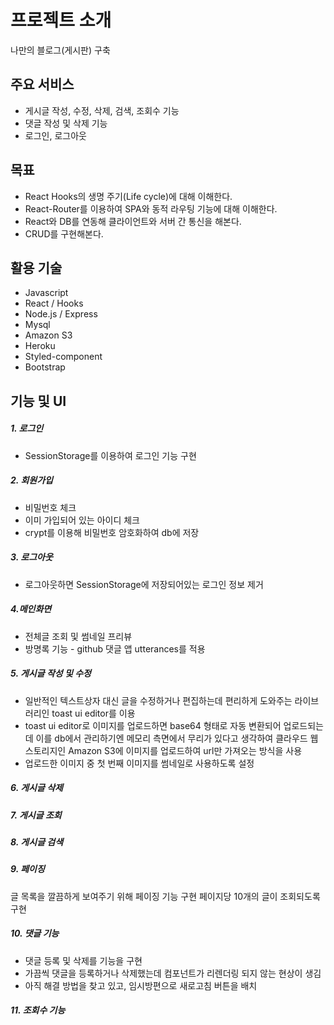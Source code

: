 # 프로젝트 소개
나만의 블로그(게시판) 구축

## 주요 서비스
* 게시글 작성, 수정, 삭제, 검색, 조회수 기능
* 댓글 작성 및 삭제 기능
* 로그인, 로그아웃


## 목표
* React Hooks의 생명 주기(Life cycle)에 대해 이해한다.
* React-Router를 이용하여 SPA와 동적 라우팅 기능에 대해 이해한다. 
* React와 DB를 연동해 클라이언트와 서버 간 통신을 해본다.
* CRUD를 구현해본다.


## 활용 기술
* Javascript
* React / Hooks
* Node.js / Express
* Mysql
* Amazon S3
* Heroku
* Styled-component
* Bootstrap


## 기능 및 UI
##### 1. 로그인 
* SessionStorage를 이용하여 로그인 기능 구현

##### 2. 회원가입
* 비밀번호 체크
* 이미 가입되어 있는 아이디 체크
*  crypt를 이용해 비밀번호 암호화하여 db에 저장 

##### 3. 로그아웃
* 로그아웃하면 SessionStorage에 저장되어있는 로그인 정보 제거


##### 4.메인화면
* 전체글 조회 및 썸네일 프리뷰 
* 방명록 기능 - github 댓글 앱 utterances를 적용

##### 5. 게시글 작성 및 수정
* 일반적인 텍스트상자 대신 글을 수정하거나 편집하는데 편리하게 도와주는 라이브러리인 toast ui editor를 이용
* toast ui editor로 이미지를 업로드하면 base64 형태로 자동 변환되어 업로드되는데 이를 db에서 관리하기엔 메모리 측면에서 무리가 있다고 생각하여 클라우드 웹 스토리지인 Amazon S3에 이미지를 업로드하여 url만 가져오는 방식을 사용 
* 업로드한 이미지 중 첫 번째 이미지를 썸네일로 사용하도록 설정

##### 6. 게시글 삭제

##### 7. 게시글 조회 

##### 8. 게시글 검색

##### 9. 페이징
글 목록을 깔끔하게 보여주기 위해 페이징 기능 구현 페이지당 10개의 글이 조회되도록 구현

##### 10. 댓글 기능
* 댓글 등록 및 삭제를 기능을 구현
* 가끔씩 댓글을 등록하거나 삭제했는데 컴포넌트가 리렌더링 되지 않는 현상이 생김
* 아직 해결 방법을 찾고 있고, 임시방편으로 새로고침 버튼을 배치

##### 11. 조회수 기능
